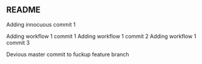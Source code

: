 ## README

Adding innocuous commit 1

Adding workflow 1 commit 1
Adding workflow 1 commit 2
Adding workflow 1 commit 3


Devious master commit to fuckup feature branch
